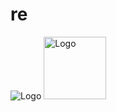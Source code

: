 <h1>re</h1>

![Logo](https://github.com/alditra/re/assets/99027675/6fde4147-76bc-46cb-8e1d-0bd7c7497eb3)
<img src="[URL_Gambar](https://github.com/alditra/re/assets/99027675/6fde4147-76bc-46cb-8e1d-0bd7c7497eb3)https://github.com/alditra/re/assets/99027675/6fde4147-76bc-46cb-8e1d-0bd7c7497eb3" alt="Logo" width="100">
